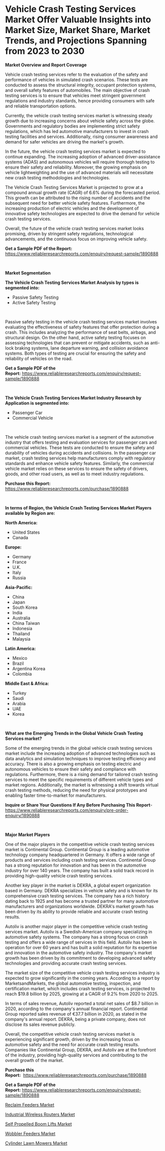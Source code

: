 <p><h1>Vehicle Crash Testing Services Market Offer Valuable Insights into Market Size, Market Share, Market Trends, and Projections Spanning from 2023 to 2030</h1></p><p><strong>Market Overview and Report Coverage</strong></p>
<p><p>Vehicle crash testing services refer to the evaluation of the safety and performance of vehicles in simulated crash scenarios. These tests are conducted to assess the structural integrity, occupant protection systems, and overall safety features of automobiles. The main objective of crash testing services is to ensure that vehicles meet stringent government regulations and industry standards, hence providing consumers with safe and reliable transportation options.</p><p>Currently, the vehicle crash testing services market is witnessing steady growth due to increasing concerns about vehicle safety across the globe. Governments and regulatory bodies are implementing strict safety regulations, which has led automotive manufacturers to invest in crash testing facilities and services. Additionally, rising consumer awareness and demand for safer vehicles are driving the market's growth.</p><p>In the future, the vehicle crash testing services market is expected to continue expanding. The increasing adoption of advanced driver-assistance systems (ADAS) and autonomous vehicles will require thorough testing to ensure their safety and reliability. Moreover, the growing emphasis on vehicle lightweighting and the use of advanced materials will necessitate new crash testing methodologies and technologies.</p><p>The Vehicle Crash Testing Services Market is projected to grow at a compound annual growth rate (CAGR) of 6.6% during the forecasted period. This growth can be attributed to the rising number of accidents and the subsequent need for better vehicle safety features. Furthermore, the increasing production of electric vehicles and the development of innovative safety technologies are expected to drive the demand for vehicle crash testing services.</p><p>Overall, the future of the vehicle crash testing services market looks promising, driven by stringent safety regulations, technological advancements, and the continuous focus on improving vehicle safety.</p></p>
<p><strong>Get a Sample PDF of the Report:</strong> <a href="https://www.reliableresearchreports.com/enquiry/request-sample/1890888">https://www.reliableresearchreports.com/enquiry/request-sample/1890888</a></p>
<p>&nbsp;</p>
<p><strong>Market Segmentation</strong></p>
<p><strong>The Vehicle Crash Testing Services Market Analysis by types is segmented into:</strong></p>
<p><ul><li>Passive Safety Testing</li><li>Active Safety Testing</li></ul></p>
<p>&nbsp;</p>
<p><p>Passive safety testing in the vehicle crash testing services market involves evaluating the effectiveness of safety features that offer protection during a crash. This includes analyzing the performance of seat belts, airbags, and structural design. On the other hand, active safety testing focuses on assessing technologies that can prevent or mitigate accidents, such as anti-lock braking systems, lane departure warning, and collision avoidance systems. Both types of testing are crucial for ensuring the safety and reliability of vehicles on the road.</p></p>
<p><strong>Get a Sample PDF of the Report:</strong>&nbsp;<a href="https://www.reliableresearchreports.com/enquiry/request-sample/1890888">https://www.reliableresearchreports.com/enquiry/request-sample/1890888</a></p>
<p>&nbsp;</p>
<p><strong>The Vehicle Crash Testing Services Market Industry Research by Application is segmented into:</strong></p>
<p><ul><li>Passenger Car</li><li>Commercial Vehicle</li></ul></p>
<p>&nbsp;</p>
<p><p>The vehicle crash testing services market is a segment of the automotive industry that offers testing and evaluation services for passenger cars and commercial vehicles. These tests are conducted to ensure the safety and durability of vehicles during accidents and collisions. In the passenger car market, crash testing services help manufacturers comply with regulatory standards and enhance vehicle safety features. Similarly, the commercial vehicle market relies on these services to ensure the safety of drivers, goods, and other road users, as well as to meet industry regulations.</p></p>
<p><strong>Purchase this Report:</strong>&nbsp; <a href="https://www.reliableresearchreports.com/purchase/1890888">https://www.reliableresearchreports.com/purchase/1890888</a></p>
<p>&nbsp;</p>
<p><strong>In terms of Region, the Vehicle Crash Testing Services Market Players available by Region are:</strong></p>
<p>
    <p> <strong> North America: </strong>
        <ul>
            <li>United States</li>
            <li>Canada</li>
        </ul>
        </p> 
    <p> <strong> Europe: </strong>
        <ul>
            <li>Germany</li>
            <li>France</li>
            <li>U.K.</li>
            <li>Italy</li>
            <li>Russia</li>
        </ul>
        </p> 
    <p> <strong> Asia-Pacific: </strong>
        <ul>
            <li>China</li>
            <li>Japan</li>
            <li>South Korea</li>
            <li>India</li>
            <li>Australia</li>
            <li>China Taiwan</li>
            <li>Indonesia</li>
            <li>Thailand</li>
            <li>Malaysia</li>
        </ul>
        </p> 
    <p> <strong> Latin America: </strong>
        <ul>
            <li>Mexico</li>
            <li>Brazil</li>
            <li>Argentina Korea</li>
            <li>Colombia</li>
        </ul>
        </p> 
    <p> <strong> Middle East & Africa: </strong>
        <ul>
            <li>Turkey</li>
            <li>Saudi</li>
            <li>Arabia</li>
            <li>UAE</li>
            <li>Korea</li>
        </ul>
    </p>
    </p>
<p>&nbsp;</p>
<p><strong>What are the Emerging Trends in the Global Vehicle Crash Testing Services market?</strong></p>
<p><p>Some of the emerging trends in the global vehicle crash testing services market include the increasing adoption of advanced technologies such as data analytics and simulation techniques to improve testing efficiency and accuracy. There is also a growing emphasis on testing electric and autonomous vehicles to ensure their safety and compliance with regulations. Furthermore, there is a rising demand for tailored crash testing services to meet the specific requirements of different vehicle types and market regions. Additionally, the market is witnessing a shift towards virtual crash testing methods, reducing the need for physical prototypes and enabling faster time-to-market for manufacturers.</p></p>
<p><strong>Inquire or Share Your Questions If Any Before Purchasing This Report</strong>- <a href="https://www.reliableresearchreports.com/enquiry/pre-order-enquiry/1890888">https://www.reliableresearchreports.com/enquiry/pre-order-enquiry/1890888</a></p>
<p>&nbsp;</p>
<p><strong>Major Market Players</strong></p>
<p><p>One of the major players in the competitive vehicle crash testing services market is Continental Group. Continental Group is a leading automotive technology company headquartered in Germany. It offers a wide range of products and services including crash testing services. Continental Group has a strong reputation for innovation and has been in the automotive industry for over 140 years. The company has built a solid track record in providing high-quality vehicle crash testing services.</p><p>Another key player in the market is DEKRA, a global expert organization based in Germany. DEKRA specializes in vehicle safety and is known for its comprehensive crash testing services. The company has a rich history dating back to 1925 and has become a trusted partner for many automotive manufacturers and organizations worldwide. DEKRA's market growth has been driven by its ability to provide reliable and accurate crash testing results.</p><p>Autoliv is another major player in the competitive vehicle crash testing services market. Autoliv is a Swedish-American company specializing in automotive safety systems. The company has a strong focus on crash testing and offers a wide range of services in this field. Autoliv has been in operation for over 60 years and has built a solid reputation for its expertise and innovation in the automotive safety industry. The company's market growth has been driven by its commitment to developing advanced safety technologies and providing accurate crash testing services.</p><p>The market size of the competitive vehicle crash testing services industry is expected to grow significantly in the coming years. According to a report by MarketsandMarkets, the global automotive testing, inspection, and certification market, which includes crash testing services, is projected to reach $19.8 billion by 2025, growing at a CAGR of 9.2% from 2020 to 2025.</p><p>In terms of sales revenue, Autoliv reported a total net sales of $8.7 billion in 2020, according to the company's annual financial report. Continental Group reported sales revenue of €37.7 billion in 2020, as stated in the company's annual report. DEKRA, being a private company, does not disclose its sales revenue publicly.</p><p>Overall, the competitive vehicle crash testing services market is experiencing significant growth, driven by the increasing focus on automotive safety and the need for accurate crash testing results. Companies like Continental Group, DEKRA, and Autoliv are at the forefront of the industry, providing high-quality services and contributing to the overall growth of the market.</p></p>
<p><strong>Purchase this Report:</strong>&nbsp;&nbsp;<a href="https://www.reliableresearchreports.com/purchase/1890888">https://www.reliableresearchreports.com/purchase/1890888</a></p>
<p></p>
<p><strong>Get a Sample PDF of the Report:</strong>&nbsp;<a href="https://www.reliableresearchreports.com/enquiry/request-sample/1890888">https://www.reliableresearchreports.com/enquiry/request-sample/1890888</a></p>
<p><p><a href="https://medium.com/@birdielynch645/reclaim-feeders-market-insights-into-market-cagr-market-trends-and-growth-strategies-91fdf8629cef">Reclaim Feeders Market</a></p><p><a href="https://www.linkedin.com/pulse/industrial-wireless-routers-market-insights-players-forecast-x96ke/">Industrial Wireless Routers Market</a></p><p><a href="https://www.linkedin.com/pulse/self-propelled-boom-lifts-market-size-share-amp-trends-65vee/">Self Propelled Boom Lifts Market</a></p><p><a href="https://medium.com/@kelsitorphy644/wobbler-feeders-market-analysis-and-sze-forecasted-for-period-from-2023-to-2030-6c466b7f03e5">Wobbler Feeders Market</a></p><p><a href="https://www.linkedin.com/pulse/cylinder-lawn-mowers-market-share-amp-new-trends-analysis-qxkwe/">Cylinder Lawn Mowers Market</a></p></p>